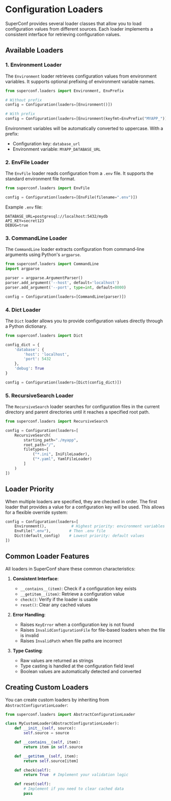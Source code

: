 # Configuration Loaders

SuperConf provides several loader classes that allow you to load configuration values from different sources. Each loader implements a consistent interface for retrieving configuration values.

## Available Loaders

### 1. Environment Loader

The `Environment` loader retrieves configuration values from environment variables. It supports optional prefixing of environment variable names.

```python
from superconf.loaders import Environment, EnvPrefix

# Without prefix
config = Configuration(loaders=[Environment()])

# With prefix
config = Configuration(loaders=[Environment(keyfmt=EnvPrefix("MYAPP_"))])
```

Environment variables will be automatically converted to uppercase. With a prefix:
- Configuration key: `database_url`
- Environment variable: `MYAPP_DATABASE_URL`

### 2. EnvFile Loader

The `EnvFile` loader reads configuration from a `.env` file. It supports the standard environment file format.

```python
from superconf.loaders import EnvFile

config = Configuration(loaders=[EnvFile(filename=".env")])
```

Example `.env` file:
```
DATABASE_URL=postgresql://localhost:5432/mydb
API_KEY=secret123
DEBUG=true
```

### 3. CommandLine Loader

The `CommandLine` loader extracts configuration from command-line arguments using Python's `argparse`.

```python
from superconf.loaders import CommandLine
import argparse

parser = argparse.ArgumentParser()
parser.add_argument('--host', default='localhost')
parser.add_argument('--port', type=int, default=8000)

config = Configuration(loaders=[CommandLine(parser)])
```

### 4. Dict Loader

The `Dict` loader allows you to provide configuration values directly through a Python dictionary.

```python
from superconf.loaders import Dict

config_dict = {
    'database': {
        'host': 'localhost',
        'port': 5432
    },
    'debug': True
}

config = Configuration(loaders=[Dict(config_dict)])
```

### 5. RecursiveSearch Loader

The `RecursiveSearch` loader searches for configuration files in the current directory and parent directories until it reaches a specified root path.

```python
from superconf.loaders import RecursiveSearch

config = Configuration(loaders=[
    RecursiveSearch(
        starting_path="./myapp",
        root_path="/",
        filetypes=[
            ("*.ini", IniFileLoader),
            ("*.yaml", YamlFileLoader)
        ]
    )
])
```

## Loader Priority

When multiple loaders are specified, they are checked in order. The first loader that provides a value for a configuration key will be used. This allows for a flexible override system:

```python
config = Configuration(loaders=[
    Environment(),           # Highest priority: environment variables
    EnvFile(".env"),        # Then .env file
    Dict(default_config)    # Lowest priority: default values
])
```

## Common Loader Features

All loaders in SuperConf share these common characteristics:

1. **Consistent Interface**:
   - `__contains__(item)`: Check if a configuration key exists
   - `__getitem__(item)`: Retrieve a configuration value
   - `check()`: Verify if the loader is usable
   - `reset()`: Clear any cached values

2. **Error Handling**:
   - Raises `KeyError` when a configuration key is not found
   - Raises `InvalidConfigurationFile` for file-based loaders when the file is invalid
   - Raises `InvalidPath` when file paths are incorrect

3. **Type Casting**:
   - Raw values are returned as strings
   - Type casting is handled at the configuration field level
   - Boolean values are automatically detected and converted

## Creating Custom Loaders

You can create custom loaders by inheriting from `AbstractConfigurationLoader`:

```python
from superconf.loaders import AbstractConfigurationLoader

class MyCustomLoader(AbstractConfigurationLoader):
    def __init__(self, source):
        self.source = source

    def __contains__(self, item):
        return item in self.source

    def __getitem__(self, item):
        return self.source[item]

    def check(self):
        return True  # Implement your validation logic

    def reset(self):
        # Implement if you need to clear cached data
        pass
```
